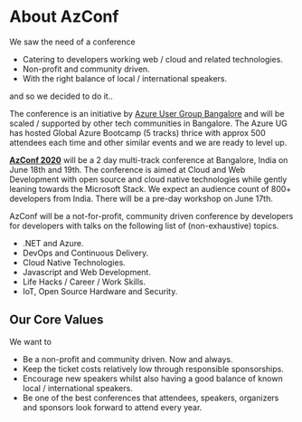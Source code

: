 # About AzConf

We saw the need of a conference

- Catering to developers working web / cloud and related technologies.
- Non-profit and community driven.
- With the right balance of local / international speakers.

and so we decided to do it..

The conference is an initiative by [Azure User Group Bangalore](https://www.meetup.com/Microsoft-Azure-Bangalore/) and will be scaled / supported by other tech communities in Bangalore. The Azure UG has hosted Global Azure Bootcamp (5 tracks) thrice with approx 500 attendees each time and other similar events and we are ready to level up.

**[AzConf 2020](https://www.azconf.dev/)** will be a 2 day multi-track conference at Bangalore, India on June 18th and 19th. The conference is aimed at Cloud and Web Development with open source and cloud native technologies while gently leaning towards the Microsoft Stack. We expect an audience count of 800+ developers from India. There will be a pre-day workshop on June 17th.

AzConf will be a not-for-profit, community driven conference by developers for developers with talks on the following list of (non-exhaustive) topics.

- .NET and Azure.
- DevOps and Continuous Delivery.
- Cloud Native Technologies.
- Javascript and Web Development.
- Life Hacks / Career / Work Skills.
- IoT, Open Source Hardware and Security.

## Our Core Values

We want to

- Be a non-profit and community driven. Now and always.
- Keep the ticket costs relatively low through responsible sponsorships.
- Encourage new speakers whilst also having a good balance of known local / international speakers.
- Be one of the best conferences that attendees, speakers, organizers and sponsors look forward to attend every year.
